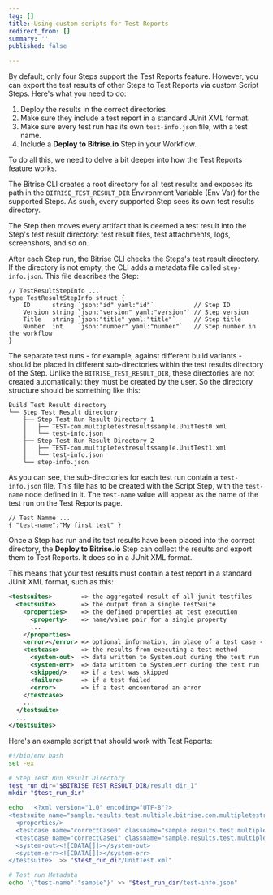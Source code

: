 ```yaml
---
tag: []
title: Using custom scripts for Test Reports
redirect_from: []
summary: ''
published: false

---
```

By default, only four Steps support the Test Reports feature. However, you can export the test results of other Steps to Test Reports via custom Script Steps. Here's what you need to do:

1. Deploy the results in the correct directories. 
2. Make sure they include a test report in a standard JUnit XML format. 
3. Make sure every test run has its own `test-info.json` file, with a test name. 
3. Include a **Deploy to Bitrise.io** Step in your Workflow. 

To do all this, we need to delve a bit deeper into how the Test Reports feature works. 

The Bitrise CLI creates a root directory for all test results and exposes its path in the `BITRISE_TEST_RESULT_DIR` Environment Variable (Env Var) for the supported Steps. As such, every supported Step sees its own test results directory. 

The Step then moves every artifact that is deemed a test result into the Step's test result directory: test result files, test attachments, logs, screenshots, and so on. 

After each Step run, the Bitrise CLI checks the Steps's test result directory. If the directory is not empty, the CLI adds a metadata file called `step-info.json`. This file describes the Step:

```
// TestResultStepInfo ...
type TestResultStepInfo struct {
	ID      string `json:"id" yaml:"id"`           // Step ID
	Version string `json:"version" yaml:"version"` // Step version
	Title   string `json:"title" yaml:"title"`     // Step title
	Number  int    `json:"number" yaml:"number"`   // Step number in the workflow
}
```

The separate test runs - for example, against different build variants - should be placed in different sub-directories within the test results directory of the Step. Unlike the `BITRISE_TEST_RESULT_DIR`, these directories are not created automatically: they must be created by the user. So the directory structure should be something like this:

```
Build Test Result directory
└── Step Test Result directory
    ├── Step Test Run Result Directory 1
    │   ├── TEST-com.multipletestresultssample.UnitTest0.xml
    │   └── test-info.json
    ├── Step Test Run Result Directory 2
    │   ├── TEST-com.multipletestresultssample.UnitTest1.xml
    │   └── test-info.json
    └── step-info.json
```

As you can see, the sub-directories for each test run contain a `test-info.json` file. This file has to be created with the Script Step, with the `test-name` node defined in it. The `test-name` value will appear as the name of the test run on the Test Reports page. 

```
// Test Namme ...
{ "test-name":"My first test" }
```

Once a Step has run and its test results have been placed into the correct directory, the **Deploy to Bitrise.io** Step can collect the results and export them to Test Reports. It does so in a JUnit XML format.

This means that your test results must contain a test report in a standard JUnit XML format, such as this:

```xml
<testsuites>        => the aggregated result of all junit testfiles
  <testsuite>       => the output from a single TestSuite
    <properties>    => the defined properties at test execution
      <property>    => name/value pair for a single property
      ...
    </properties>
    <error></error> => optional information, in place of a test case - for example, if the tests in the suite could not be found for some reason
    <testcase>      => the results from executing a test method
      <system-out>  => data written to System.out during the test run
      <system-err>  => data written to System.err during the test run
      <skipped/>    => if a test was skipped
      <failure>     => if a test failed
      <error>       => if a test encountered an error
    </testcase>
    ...
  </testsuite>
  ...
</testsuites>
```

Here's an example script that should work with Test Reports:

```bash
#!/bin/env bash
set -ex

# Step Test Run Result Directory
test_run_dir="$BITRISE_TEST_RESULT_DIR/result_dir_1"
mkdir "$test_run_dir"

echo  '<?xml version="1.0" encoding="UTF-8"?>
<testsuite name="sample.results.test.multiple.bitrise.com.multipletestresultssample.UnitTest0" tests="10" skipped="0" failures="0" errors="0" timestamp="2019-05-10T13:47:08" hostname="Krisztians-MBP.localdomain" time="0.002">
  <properties/>
  <testcase name="correctCase0" classname="sample.results.test.multiple.bitrise.com.multipletestresultssample.UnitTest0" time="0.001"/>
  <testcase name="correctCase1" classname="sample.results.test.multiple.bitrise.com.multipletestresultssample.UnitTest0" time="0.0"/>
  <system-out><![CDATA[]]></system-out>
  <system-err><![CDATA[]]></system-err>
</testsuite>' >> "$test_run_dir/UnitTest.xml"

# Test run Metadata
echo '{"test-name":"sample"}' >> "$test_run_dir/test-info.json"
```